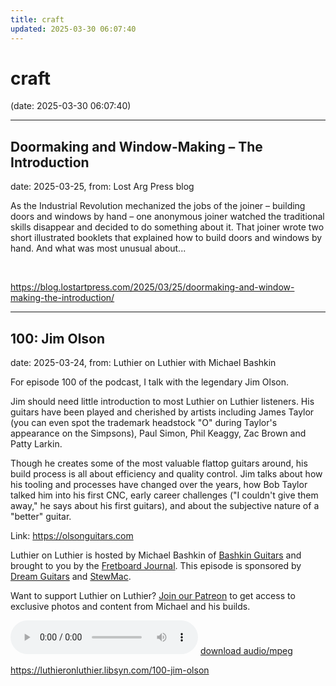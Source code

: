 ```yaml
---
title: craft
updated: 2025-03-30 06:07:40
---
```


# craft

(date: 2025-03-30 06:07:40)

---

## Doormaking and Window-Making – The Introduction

date: 2025-03-25, from: Lost Arg Press blog

As the Industrial Revolution mechanized the jobs of the joiner – building doors and windows by hand – one anonymous joiner watched the traditional skills disappear and decided to do something about it. That joiner wrote two short illustrated booklets that explained how to build doors and windows by hand. And what was most unusual about... 

<br> 

<https://blog.lostartpress.com/2025/03/25/doormaking-and-window-making-the-introduction/>

---

## 100: Jim Olson

date: 2025-03-24, from: Luthier on Luthier with Michael Bashkin

<p>For episode 100 of the podcast, I talk with the legendary Jim Olson.</p> <p>Jim should need little introduction to most Luthier on Luthier listeners. His guitars have been played and cherished by artists including James Taylor (you can even spot the trademark headstock "O" during Taylor's appearance on the Simpsons), Paul Simon, Phil Keaggy, Zac Brown and Patty Larkin.</p> <p>Though he creates some of the most valuable flattop guitars around, his build process is all about efficiency and quality control. Jim talks about how his tooling and processes have changed over the years, how Bob Taylor talked him into his first CNC, early career challenges ("I couldn't give them away," he says about his first guitars), and about the subjective nature of a "better" guitar.</p> <p>Link: <a href= "https://olsonguitars.com">https://olsonguitars.com</a></p> <p>Luthier on Luthier is hosted by Michael Bashkin of <a href= "https://www.bashkinguitars.com">Bashkin Guitars</a> and brought to you by the <a href= "https://shop.fretboardjournal.com/products/fretboard-journal-annual-subscription"> Fretboard Journal</a>. This episode is sponsored by <a href= "https://www.dreamguitars.com/">Dream Guitars</a> and <a href= "https://www.stewmac.com/?irclickid=VA-TmuXZ%3AxyPUn0Ut-05ZTupUkHUPAzGE2bmy00&utm_source=3755630&utm_medium=Impact&utm_campaign=3755630&utm_content=Online%20Tracking%20Link_1303370&irgwc=1&partner=Fretboard%20Journal&mpid=3755630&group="> StewMac</a>.</p> <p>Want to support Luthier on Luthier? <a href= "https://www.patreon.com/luthieronluthier">Join our Patreon</a> to get access to exclusive photos and content from Michael and his builds.</p> 

<audio crossorigin="anonymous" controls="controls">
<source type="audio/mpeg" src="https://traffic.libsyn.com/secure/luthieronluthier/LOL100.mp3?dest-id=480616"></source>
</audio> <a href="https://traffic.libsyn.com/secure/luthieronluthier/LOL100.mp3?dest-id=480616" target="_blank">download audio/mpeg</a><br> 

<https://luthieronluthier.libsyn.com/100-jim-olson>

